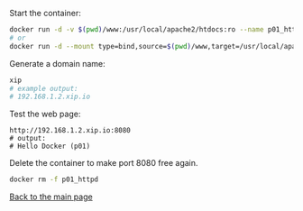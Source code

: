 Start the container:

```bash
docker run -d -v $(pwd)/www:/usr/local/apache2/htdocs:ro --name p01_httpd -p "8080:80" httpd:2.4
# or
docker run -d --mount type=bind,source=$(pwd)/www,target=/usr/local/apache2/htdocs,readonly --name p01_httpd -p "8080:80" httpd:2.4 
```

Generate a domain name:

```bash
xip
# example output:
# 192.168.1.2.xip.io
```

Test the web page:

```text
http://192.168.1.2.xip.io:8080
# output:
# Hello Docker (p01)
```

Delete the container to make port 8080 free again.

```bash
docker rm -f p01_httpd
```

[Back to the main page](../../README.md)